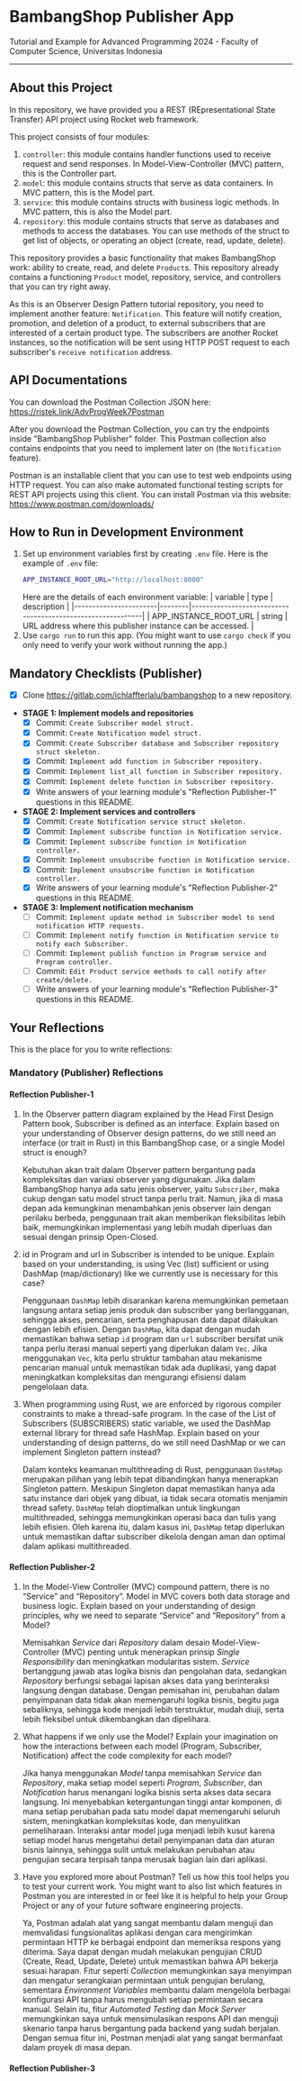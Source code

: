 # BambangShop Publisher App
Tutorial and Example for Advanced Programming 2024 - Faculty of Computer Science, Universitas Indonesia

---

## About this Project
In this repository, we have provided you a REST (REpresentational State Transfer) API project using Rocket web framework.

This project consists of four modules:
1.  `controller`: this module contains handler functions used to receive request and send responses.
    In Model-View-Controller (MVC) pattern, this is the Controller part.
2.  `model`: this module contains structs that serve as data containers.
    In MVC pattern, this is the Model part.
3.  `service`: this module contains structs with business logic methods.
    In MVC pattern, this is also the Model part.
4.  `repository`: this module contains structs that serve as databases and methods to access the databases.
    You can use methods of the struct to get list of objects, or operating an object (create, read, update, delete).

This repository provides a basic functionality that makes BambangShop work: ability to create, read, and delete `Product`s.
This repository already contains a functioning `Product` model, repository, service, and controllers that you can try right away.

As this is an Observer Design Pattern tutorial repository, you need to implement another feature: `Notification`.
This feature will notify creation, promotion, and deletion of a product, to external subscribers that are interested of a certain product type.
The subscribers are another Rocket instances, so the notification will be sent using HTTP POST request to each subscriber's `receive notification` address.

## API Documentations

You can download the Postman Collection JSON here: https://ristek.link/AdvProgWeek7Postman

After you download the Postman Collection, you can try the endpoints inside "BambangShop Publisher" folder.
This Postman collection also contains endpoints that you need to implement later on (the `Notification` feature).

Postman is an installable client that you can use to test web endpoints using HTTP request.
You can also make automated functional testing scripts for REST API projects using this client.
You can install Postman via this website: https://www.postman.com/downloads/

## How to Run in Development Environment
1.  Set up environment variables first by creating `.env` file.
    Here is the example of `.env` file:
    ```bash
    APP_INSTANCE_ROOT_URL="http://localhost:8000"
    ```
    Here are the details of each environment variable:
    | variable              | type   | description                                                |
    |-----------------------|--------|------------------------------------------------------------|
    | APP_INSTANCE_ROOT_URL | string | URL address where this publisher instance can be accessed. |
2.  Use `cargo run` to run this app.
    (You might want to use `cargo check` if you only need to verify your work without running the app.)

## Mandatory Checklists (Publisher)
-   [x] Clone https://gitlab.com/ichlaffterlalu/bambangshop to a new repository.
-   **STAGE 1: Implement models and repositories**
    -   [x] Commit: `Create Subscriber model struct.`
    -   [x] Commit: `Create Notification model struct.`
    -   [x] Commit: `Create Subscriber database and Subscriber repository struct skeleton.`
    -   [x] Commit: `Implement add function in Subscriber repository.`
    -   [x] Commit: `Implement list_all function in Subscriber repository.`
    -   [x] Commit: `Implement delete function in Subscriber repository.`
    -   [x] Write answers of your learning module's "Reflection Publisher-1" questions in this README.
-   **STAGE 2: Implement services and controllers**
    -   [x] Commit: `Create Notification service struct skeleton.`
    -   [x] Commit: `Implement subscribe function in Notification service.`
    -   [x] Commit: `Implement subscribe function in Notification controller.`
    -   [x] Commit: `Implement unsubscribe function in Notification service.`
    -   [x] Commit: `Implement unsubscribe function in Notification controller.`
    -   [x] Write answers of your learning module's "Reflection Publisher-2" questions in this README.
-   **STAGE 3: Implement notification mechanism**
    -   [ ] Commit: `Implement update method in Subscriber model to send notification HTTP requests.`
    -   [ ] Commit: `Implement notify function in Notification service to notify each Subscriber.`
    -   [ ] Commit: `Implement publish function in Program service and Program controller.`
    -   [ ] Commit: `Edit Product service methods to call notify after create/delete.`
    -   [ ] Write answers of your learning module's "Reflection Publisher-3" questions in this README.

## Your Reflections
This is the place for you to write reflections:

### Mandatory (Publisher) Reflections

#### Reflection Publisher-1

1. In the Observer pattern diagram explained by the Head First Design Pattern book, Subscriber is defined as an interface. Explain based on your understanding of Observer design patterns, do we still need an interface (or trait in Rust) in this BambangShop case, or a single Model struct is enough?

    Kebutuhan akan trait dalam Observer pattern bergantung pada kompleksitas dan variasi observer yang digunakan. Jika dalam BambangShop hanya ada satu jenis observer, yaitu `Subscriber`, maka cukup dengan satu model struct tanpa perlu trait. Namun, jika di masa depan ada kemungkinan menambahkan jenis observer lain dengan perilaku berbeda, penggunaan trait akan memberikan fleksibilitas lebih baik, memungkinkan implementasi yang lebih mudah diperluas dan sesuai dengan prinsip Open-Closed.

2. id in Program and url in Subscriber is intended to be unique. Explain based on your understanding, is using Vec (list) sufficient or using DashMap (map/dictionary) like we currently use is necessary for this case?

    Penggunaan `DashMap` lebih disarankan karena memungkinkan pemetaan langsung antara setiap jenis produk dan subscriber yang berlangganan, sehingga akses, pencarian, serta penghapusan data dapat dilakukan dengan lebih efisien. Dengan `DashMap`, kita dapat dengan mudah memastikan bahwa setiap `id` program dan `url` subscriber bersifat unik tanpa perlu iterasi manual seperti yang diperlukan dalam `Vec`. Jika menggunakan `Vec`, kita perlu struktur tambahan atau mekanisme pencarian manual untuk memastikan tidak ada duplikasi, yang dapat meningkatkan kompleksitas dan mengurangi efisiensi dalam pengelolaan data.

3. When programming using Rust, we are enforced by rigorous compiler constraints to make a thread-safe program. In the case of the List of Subscribers (SUBSCRIBERS) static variable, we used the DashMap external library for thread safe HashMap. Explain based on your understanding of design patterns, do we still need DashMap or we can implement Singleton pattern instead?

    Dalam konteks keamanan multithreading di Rust, penggunaan `DashMap` merupakan pilihan yang lebih tepat dibandingkan hanya menerapkan Singleton pattern. Meskipun Singleton dapat memastikan hanya ada satu instance dari objek yang dibuat, ia tidak secara otomatis menjamin thread safety. `DashMap` telah dioptimalkan untuk lingkungan multithreaded, sehingga memungkinkan operasi baca dan tulis yang lebih efisien. Oleh karena itu, dalam kasus ini, `DashMap` tetap diperlukan untuk memastikan daftar subscriber dikelola dengan aman dan optimal dalam aplikasi multithreaded.

#### Reflection Publisher-2

1. In the Model-View Controller (MVC) compound pattern, there is no “Service” and “Repository”. Model in MVC covers both data storage and business logic. Explain based on your understanding of design principles, why we need to separate “Service” and “Repository” from a Model?

    Memisahkan *Service* dari *Repository* dalam desain Model-View-Controller (MVC) penting untuk menerapkan prinsip *Single Responsibility* dan meningkatkan modularitas sistem. *Service* bertanggung jawab atas logika bisnis dan pengolahan data, sedangkan *Repository* berfungsi sebagai lapisan akses data yang berinteraksi langsung dengan database. Dengan pemisahan ini, perubahan dalam penyimpanan data tidak akan memengaruhi logika bisnis, begitu juga sebaliknya, sehingga kode menjadi lebih terstruktur, mudah diuji, serta lebih fleksibel untuk dikembangkan dan dipelihara.

2. What happens if we only use the Model? Explain your imagination on how the interactions between each model (Program, Subscriber, Notification) affect the code complexity for each model?

    Jika hanya menggunakan *Model* tanpa memisahkan *Service* dan *Repository*, maka setiap model seperti *Program*, *Subscriber*, dan *Notification* harus menangani logika bisnis serta akses data secara langsung. Ini menyebabkan ketergantungan tinggi antar komponen, di mana setiap perubahan pada satu model dapat memengaruhi seluruh sistem, meningkatkan kompleksitas kode, dan menyulitkan pemeliharaan. Interaksi antar model juga menjadi lebih kusut karena setiap model harus mengetahui detail penyimpanan data dan aturan bisnis lainnya, sehingga sulit untuk melakukan perubahan atau pengujian secara terpisah tanpa merusak bagian lain dari aplikasi.

3. Have you explored more about Postman? Tell us how this tool helps you to test your current work. You might want to also list which features in Postman you are interested in or feel like it is helpful to help your Group Project or any of your future software engineering projects.

    Ya, Postman adalah alat yang sangat membantu dalam menguji dan memvalidasi fungsionalitas aplikasi dengan cara mengirimkan permintaan HTTP ke berbagai endpoint dan memeriksa respons yang diterima. Saya dapat dengan mudah melakukan pengujian CRUD (Create, Read, Update, Delete) untuk memastikan bahwa API bekerja sesuai harapan. Fitur seperti *Collection* memungkinkan saya menyimpan dan mengatur serangkaian permintaan untuk pengujian berulang, sementara *Environment Variables* membantu dalam mengelola berbagai konfigurasi API tanpa harus mengubah setiap permintaan secara manual. Selain itu, fitur *Automated Testing* dan *Mock Server* memungkinkan saya untuk mensimulasikan respons API dan menguji skenario tanpa harus bergantung pada backend yang sudah berjalan. Dengan semua fitur ini, Postman menjadi alat yang sangat bermanfaat dalam proyek di masa depan.

#### Reflection Publisher-3
